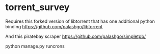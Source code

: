 # torrent_survey

Requires this forked version of libtorrent that has one additional python binding
https://github.com/palashgo/libtorrent

And this piratebay scraper
https://github.com/palashgo/simpletpb/

python manage.py runcrons

